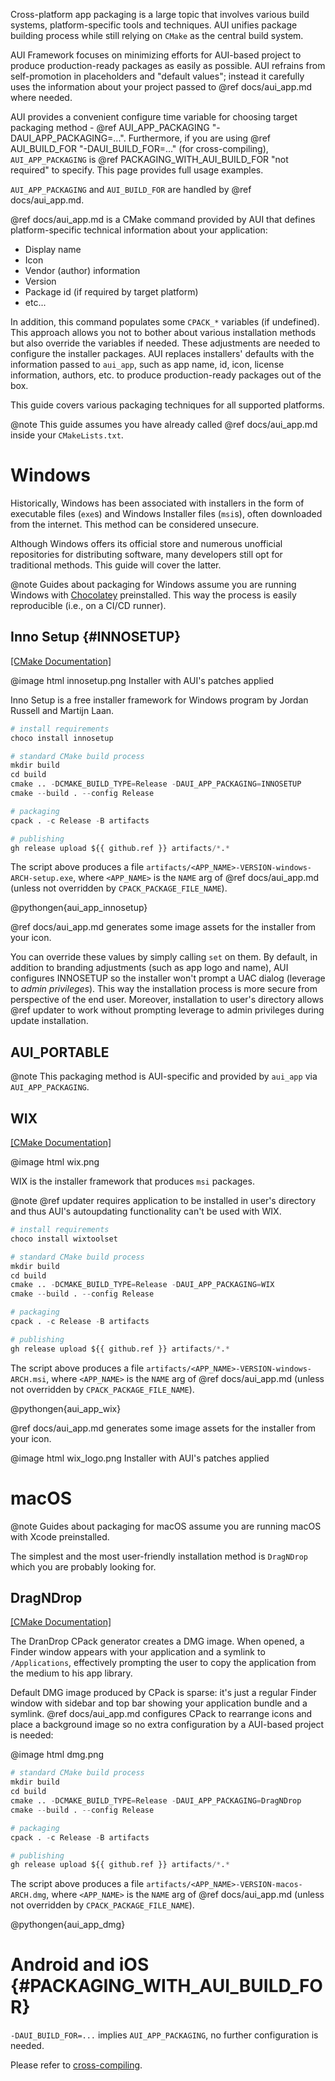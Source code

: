 Cross-platform app packaging is a large topic that involves various build systems, platform-specific tools and
techniques. AUI unifies package building process while still relying on `CMake` as the central build system.

AUI Framework focuses on minimizing efforts for AUI-based project to produce production-ready packages as easily as
possible. AUI refrains from self-promotion in placeholders and "default values"; instead it carefully uses the
information about your project passed to @ref docs/aui_app.md where needed.

AUI provides a convenient configure time variable  for choosing target packaging method -
@ref AUI_APP_PACKAGING "-DAUI_APP_PACKAGING=...". Furthermore, if you are using @ref AUI_BUILD_FOR "-DAUI_BUILD_FOR=..."
(for cross-compiling), `AUI_APP_PACKAGING` is @ref PACKAGING_WITH_AUI_BUILD_FOR "not required" to specify. This page
provides full usage examples.

`AUI_APP_PACKAGING` and `AUI_BUILD_FOR` are handled by @ref docs/aui_app.md.

@ref docs/aui_app.md is a CMake command provided by AUI that defines platform-specific technical information about your
application:
- Display name
- Icon
- Vendor (author) information
- Version
- Package id (if required by target platform)
- etc...

In addition, this command populates some `CPACK_*` variables (if undefined). This approach allows you not to bother about
various installation methods but also override the variables if needed. These adjustments are needed to configure the
installer packages. AUI replaces installers' defaults with the information passed to `aui_app`, such as app name, id,
icon, license information, authors, etc. to produce production-ready packages out of the box.

This guide covers various packaging techniques for all supported platforms.

@note
This guide assumes you have already called @ref docs/aui_app.md inside your `CMakeLists.txt`.

# Windows

Historically, Windows has been associated with installers in the form of executable files (`exe`s) and Windows Installer
files (`msi`s), often downloaded from the internet. This method can be considered unsecure.

Although Windows offers its official store and numerous unofficial repositories for distributing software, many
developers still opt for traditional methods. This guide will cover the latter.

@note
Guides about packaging for Windows assume you are running Windows with [Chocolatey](https://community.chocolatey.org/)
preinstalled. This way the process is easily reproducible (i.e., on a CI/CD runner).

## Inno Setup {#INNOSETUP}

[\[CMake Documentation\]](https://cmake.org/cmake/help/latest/cpack_gen/innosetup.html)

@image html innosetup.png Installer with AUI's patches applied

Inno Setup is a free installer framework for Windows program by Jordan Russell and Martijn Laan.

```python
# install requirements
choco install innosetup

# standard CMake build process
mkdir build
cd build
cmake .. -DCMAKE_BUILD_TYPE=Release -DAUI_APP_PACKAGING=INNOSETUP
cmake --build . --config Release

# packaging
cpack . -c Release -B artifacts

# publishing
gh release upload ${{ github.ref }} artifacts/*.*
```

The script above produces a file `artifacts/<APP_NAME>-VERSION-windows-ARCH-setup.exe`, where `<APP_NAME>` is the `NAME` arg of
@ref docs/aui_app.md (unless not overridden by `CPACK_PACKAGE_FILE_NAME`).

@pythongen{aui_app_innosetup}

@ref docs/aui_app.md generates some image assets for the installer from your icon.

You can override these values by simply calling `set` on them. By default, in addition to branding adjustments (such as
app logo and name), AUI configures INNOSETUP so the installer won't prompt a UAC dialog (leverage to _admin
privileges_). This way the installation process is more secure from perspective of the end user. Moreover, installation
to user's directory allows @ref updater to work without prompting leverage to admin privileges during update installation.

## AUI_PORTABLE

@note
This packaging method is AUI-specific and provided by `aui_app` via `AUI_APP_PACKAGING`.


## WIX

[\[CMake Documentation\]](https://cmake.org/cmake/help/latest/cpack_gen/wix.html)

@image html wix.png

WIX is the installer framework that produces `msi` packages.

@note
@ref updater requires application to be installed in user's directory and thus AUI's autoupdating functionality can't be
used with WIX.

```python
# install requirements
choco install wixtoolset

# standard CMake build process
mkdir build
cd build
cmake .. -DCMAKE_BUILD_TYPE=Release -DAUI_APP_PACKAGING=WIX
cmake --build . --config Release

# packaging
cpack . -c Release -B artifacts

# publishing
gh release upload ${{ github.ref }} artifacts/*.*
```

The script above produces a file `artifacts/<APP_NAME>-VERSION-windows-ARCH.msi`, where `<APP_NAME>` is the `NAME` arg of
@ref docs/aui_app.md (unless not overridden by `CPACK_PACKAGE_FILE_NAME`).

@pythongen{aui_app_wix}

@ref docs/aui_app.md generates some image assets for the installer from your icon.

@image html wix_logo.png Installer with AUI's patches applied

# macOS

@note
Guides about packaging for macOS assume you are running macOS with Xcode preinstalled.

The simplest and the most user-friendly installation method is `DragNDrop` which you are probably looking for.

## DragNDrop

[\[CMake Documentation\]](https://cmake.org/cmake/help/latest/cpack_gen/dmg.html)

The DranDrop CPack generator creates a DMG image. When opened, a Finder window appears with your application and a
symlink to `/Applications`, effectively prompting the user to copy the application from the medium to his app library.

Default DMG image produced by CPack is sparse: it's just a regular Finder window with sidebar and top bar showing
your application bundle and a symlink. @ref docs/aui_app.md configures CPack to rearrange icons and place a background
image so no extra configuration by a AUI-based project is needed:

@image html dmg.png

```python
# standard CMake build process
mkdir build
cd build
cmake .. -DCMAKE_BUILD_TYPE=Release -DAUI_APP_PACKAGING=DragNDrop
cmake --build . --config Release

# packaging
cpack . -c Release -B artifacts

# publishing
gh release upload ${{ github.ref }} artifacts/*.*
```

The script above produces a file `artifacts/<APP_NAME>-VERSION-macos-ARCH.dmg`, where `<APP_NAME>` is the `NAME` arg of
@ref docs/aui_app.md (unless not overridden by `CPACK_PACKAGE_FILE_NAME`).

@pythongen{aui_app_dmg}

# Android and iOS {#PACKAGING_WITH_AUI_BUILD_FOR}

`-DAUI_BUILD_FOR=...` implies `AUI_APP_PACKAGING`, no further configuration is needed.

Please refer to [cross-compiling](docs/Crosscompiling.md).
